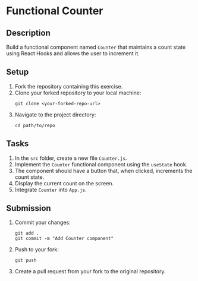 # Functional Counter

## Description
Build a functional component named `Counter` that maintains a count state using React Hooks and allows the user to increment it.

## Setup
1. Fork the repository containing this exercise.
2. Clone your forked repository to your local machine:
   ```
   git clone <your-forked-repo-url>
   ```
3. Navigate to the project directory:
   ```
   cd path/to/repo
   ```

## Tasks
1. In the `src` folder, create a new file `Counter.js`.
2. Implement the `Counter` functional component using the `useState` hook.
3. The component should have a button that, when clicked, increments the count state.
4. Display the current count on the screen.
5. Integrate `Counter` into `App.js`.

## Submission
1. Commit your changes:
   ```
   git add .
   git commit -m "Add Counter component"
   ```
2. Push to your fork:
   ```
   git push
   ```
3. Create a pull request from your fork to the original repository.
